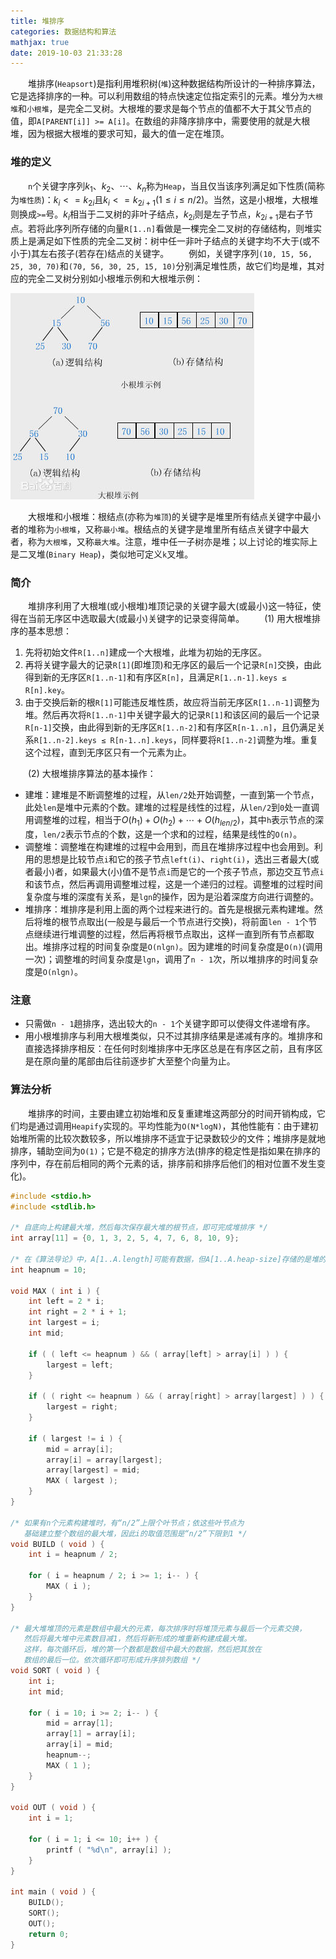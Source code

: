 ```yaml
---
title: 堆排序
categories: 数据结构和算法
mathjax: true
date: 2019-10-03 21:33:28
---
```

&emsp;&emsp;堆排序(`Heapsort`)是指利用堆积树(`堆`)这种数据结构所设计的一种排序算法，它是选择排序的一种。可以利用数组的特点快速定位指定索引的元素。堆分为`大根堆`和`小根堆`，是完全二叉树。大根堆的要求是每个节点的值都不大于其父节点的值，即`A[PARENT[i]] >= A[i]`。在数组的非降序排序中，需要使用的就是大根堆，因为根据大根堆的要求可知，最大的值一定在堆顶。<!--more-->

### 堆的定义

&emsp;&emsp;`n`个关键字序列$k_1$、$k_2$、$\cdots$、$k_n$称为`Heap`，当且仅当该序列满足如下性质(简称为`堆性质`)：$k_i <= k_{2i}$且$k_i <= k_{2i + 1}$($1 ≤ i ≤ n/2$)。当然，这是小根堆，大根堆则换成`>=`号。$k_i$相当于二叉树的非叶子结点，$k_{2i}$则是左子节点，$k_{2i + 1}$是右子节点。若将此序列所存储的向量`R[1..n]`看做是一棵完全二叉树的存储结构，则堆实质上是满足如下性质的完全二叉树：树中任一非叶子结点的关键字均不大于(或不小于)其左右孩子(若存在)结点的关键字。
&emsp;&emsp;例如，关键字序列`(10, 15, 56, 25, 30, 70)`和`(70, 56, 30, 25, 15, 10)`分别满足堆性质，故它们均是堆，其对应的完全二叉树分别如小根堆示例和大根堆示例：

<img src="./堆排序/1.png">

&emsp;&emsp;大根堆和小根堆：根结点(亦称为`堆顶`)的关键字是堆里所有结点关键字中最小者的堆称为`小根堆`，又称`最小堆`。根结点的关键字是堆里所有结点关键字中最大者，称为`大根堆`，又称`最大堆`。注意，堆中任一子树亦是堆；以上讨论的堆实际上是二叉堆(`Binary Heap`)，类似地可定义`k`叉堆。

### 简介

&emsp;&emsp;堆排序利用了大根堆(或小根堆)堆顶记录的关键字最大(或最小)这一特征，使得在当前无序区中选取最大(或最小)关键字的记录变得简单。
&emsp;&emsp;(1) 用大根堆排序的基本思想：

1. 先将初始文件`R[1..n]`建成一个大根堆，此堆为初始的无序区。
2. 再将关键字最大的记录`R[1]`(即堆顶)和无序区的最后一个记录`R[n]`交换，由此得到新的无序区`R[1..n-1]`和有序区`R[n]`，且满足`R[1..n-1].keys ≤ R[n].key`。
3. 由于交换后新的根`R[1]`可能违反堆性质，故应将当前无序区`R[1..n-1]`调整为堆。然后再次将`R[1..n-1]`中关键字最大的记录`R[1]`和该区间的最后一个记录`R[n-1]`交换，由此得到新的无序区`R[1..n-2]`和有序区`R[n-1..n]`，且仍满足关系`R[1..n-2].keys ≤ R[n-1..n].keys`，同样要将`R[1..n-2]`调整为堆。重复这个过程，直到无序区只有一个元素为止。

&emsp;&emsp;(2) 大根堆排序算法的基本操作：

- 建堆：建堆是不断调整堆的过程，从`len/2`处开始调整，一直到第一个节点，此处`len`是堆中元素的个数。建堆的过程是线性的过程，从`len/2`到`0`处一直调用调整堆的过程，相当于$O(h_1) + O(h_2) + \cdots + O(h_{len/2})$，其中`h`表示节点的深度，`len/2`表示节点的个数，这是一个求和的过程，结果是线性的`O(n)`。
- 调整堆：调整堆在构建堆的过程中会用到，而且在堆排序过程中也会用到。利用的思想是比较节点`i`和它的孩子节点`left(i)`、`right(i)`，选出三者最大(或者最小)者，如果最大(小)值不是节点`i`而是它的一个孩子节点，那边交互节点`i`和该节点，然后再调用调整堆过程，这是一个递归的过程。调整堆的过程时间复杂度与堆的深度有关系，是`lgn`的操作，因为是沿着深度方向进行调整的。
- 堆排序：堆排序是利用上面的两个过程来进行的。首先是根据元素构建堆。然后将堆的根节点取出(一般是与最后一个节点进行交换)，将前面`len - 1`个节点继续进行堆调整的过程，然后再将根节点取出，这样一直到所有节点都取出。堆排序过程的时间复杂度是`O(nlgn)`。因为建堆的时间复杂度是`O(n)`(调用一次)；调整堆的时间复杂度是`lgn`，调用了`n - 1`次，所以堆排序的时间复杂度是`O(nlgn)`。

### 注意

- 只需做`n - 1`趟排序，选出较大的`n - 1`个关键字即可以使得文件递增有序。
- 用小根堆排序与利用大根堆类似，只不过其排序结果是递减有序的。堆排序和直接选择排序相反：在任何时刻堆排序中无序区总是在有序区之前，且有序区是在原向量的尾部由后往前逐步扩大至整个向量为止。

### 算法分析

&emsp;&emsp;堆排序的时间，主要由建立初始堆和反复重建堆这两部分的时间开销构成，它们均是通过调用`Heapify`实现的。平均性能为`O(N*logN)`，其他性能有：由于建初始堆所需的比较次数较多，所以堆排序不适宜于记录数较少的文件；堆排序是就地排序，辅助空间为`O(1)`；它是不稳定的排序方法(排序的稳定性是指如果在排序的序列中，存在前后相同的两个元素的话，排序前和排序后他们的相对位置不发生变化)。

``` cpp
#include <stdio.h>
#include <stdlib.h>

/* 自底向上构建最大堆，然后每次保存最大堆的根节点，即可完成堆排序 */
int array[11] = {0, 1, 3, 2, 5, 4, 7, 6, 8, 10, 9};

/* 在《算法导论》中，A[1..A.length]可能有数据，但A[1..A.heap-size]存储的是堆的有效数据 */
int heapnum = 10;

void MAX ( int i ) {
    int left = 2 * i;
    int right = 2 * i + 1;
    int largest = i;
    int mid;

    if ( ( left <= heapnum ) && ( array[left] > array[i] ) ) {
        largest = left;
    }

    if ( ( right <= heapnum ) && ( array[right] > array[largest] ) ) {
        largest = right;
    }

    if ( largest != i ) {
        mid = array[i];
        array[i] = array[largest];
        array[largest] = mid;
        MAX ( largest );
    }
}

/* 如果有n个元素构建堆时，有“n/2”上限个叶节点；依这些叶节点为
   基础建立整个数组的最大堆，因此i的取值范围是“n/2”下限到1 */
void BUILD ( void ) {
    int i = heapnum / 2;

    for ( i = heapnum / 2; i >= 1; i-- ) {
        MAX ( i );
    }
}

/* 最大堆堆顶的元素是数组中最大的元素，每次排序时将堆顶元素与最后一个元素交换，
   然后将最大堆中元素数目减1，然后将新形成的堆重新构建成最大堆。
   这样，每次循环后，堆的第一个数都是数组中最大的数据，然后把其放在
   数组的最后一位。依次循环即可形成升序排列数组 */
void SORT ( void ) {
    int i;
    int mid;

    for ( i = 10; i >= 2; i-- ) {
        mid = array[1];
        array[1] = array[i];
        array[i] = mid;
        heapnum--;
        MAX ( 1 );
    }
}

void OUT ( void ) {
    int i = 1;

    for ( i = 1; i <= 10; i++ ) {
        printf ( "%d\n", array[i] );
    }
}

int main ( void ) {
    BUILD();
    SORT();
    OUT();
    return 0;
}
```